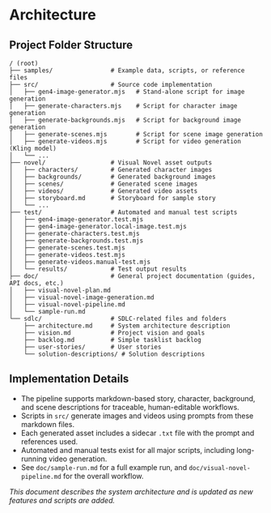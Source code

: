 # Architecture

## Project Folder Structure

```
/ (root)
├── samples/                # Example data, scripts, or reference files
├── src/                    # Source code implementation
│   ├── gen4-image-generator.mjs   # Stand-alone script for image generation
│   ├── generate-characters.mjs    # Script for character image generation
│   ├── generate-backgrounds.mjs   # Script for background image generation
│   ├── generate-scenes.mjs        # Script for scene image generation
│   ├── generate-videos.mjs        # Script for video generation (Kling model)
│   └── ...
├── novel/                  # Visual Novel asset outputs
│   ├── characters/         # Generated character images
│   ├── backgrounds/        # Generated background images
│   ├── scenes/             # Generated scene images
│   ├── videos/             # Generated video assets
│   ├── storyboard.md       # Storyboard for sample story
│   └── ...
├── test/                   # Automated and manual test scripts
│   ├── gen4-image-generator.test.mjs
│   ├── gen4-image-generator.local-image.test.mjs
│   ├── generate-characters.test.mjs
│   ├── generate-backgrounds.test.mjs
│   ├── generate-scenes.test.mjs
│   ├── generate-videos.test.mjs
│   ├── generate-videos.manual-test.mjs
│   └── results/            # Test output results
├── doc/                    # General project documentation (guides, API docs, etc.)
│   ├── visual-novel-plan.md
│   ├── visual-novel-image-generation.md
│   ├── visual-novel-pipeline.md
│   └── sample-run.md
└── sdlc/                   # SDLC-related files and folders
    ├── architecture.md     # System architecture description
    ├── vision.md           # Project vision and goals
    ├── backlog.md          # Simple tasklist backlog
    ├── user-stories/       # User stories
    └── solution-descriptions/ # Solution descriptions
```

## Implementation Details

- The pipeline supports markdown-based story, character, background, and scene descriptions for traceable, human-editable workflows.
- Scripts in `src/` generate images and videos using prompts from these markdown files.
- Each generated asset includes a sidecar `.txt` file with the prompt and references used.
- Automated and manual tests exist for all major scripts, including long-running video generation.
- See `doc/sample-run.md` for a full example run, and `doc/visual-novel-pipeline.md` for the overall workflow.

_This document describes the system architecture and is updated as new features and scripts are added._
